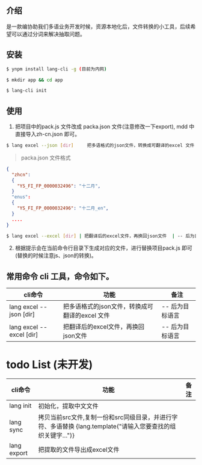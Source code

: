 <a name="61a3ec66"></a>
## 介绍

是一款编协助我们多语业务开发时候，资源本地化后，文件转换的小工具，后续希望可以通过分词来解决抽取问题。

<a name="e655a410"></a>
## 安装

```bash
$ ynpm install lang-cli -g (目前为内网)

$ mkdir app && cd app

$ lang-cli init
```

<a name="ecff77a8"></a>
## 使用

1. 把项目中的pack.js 文件改成 packa.json 文件(注意修改一下export), mdd 中直接导入zh-cn.json 即可。

```bash
$ lang excel --json [dir]     把多语格式的json文件，转换成可翻译的excel 文件  | -- 后为目标语言
```

> packa.json 文件格式


```json
{
  "zhcn":
  {
    "YS_FI_FP_0000032496": "十二月",
  }
  "enus":
  {
    "YS_FI_FP_0000032496": "十二月_en",
  }
  ....
}
```

```bash
$ lang excel --excel [dir] | 把翻译后的excel文件，再换回json文件  | -- 后为目标语言 |
```

2. 根据提示会在当前命令行目录下生成对应的文件，进行替换项目pack.js 即可(替换的时候注意js、json的转换)。

<a name="04082f00"></a>
## 常用命令 cli 工具，命令如下。
| cli命令 | 功能 | 备注 |
| --- | --- | --- |
| lang excel --json [dir] | 把多语格式的json文件，转换成可翻译的excel 文件 | -- 后为目标语言 |
| lang excel --excel [dir] | 把翻译后的excel文件，再换回json文件 | -- 后为目标语言 |


<a name="8552ddb4"></a>
# todo List (未开发)
| cli命令 | 功能 | 备注 |
| --- | --- | --- |
| lang init | 初始化，提取中文文件 |  |
| lang sync | 拷贝当前src文件,复制一份和src同级目录，并进行字符、多语替换 {lang.template("请输入您要查找的组织关键字…")} |  |
| lang export | 把提取的文件导出成excel文件 |  |